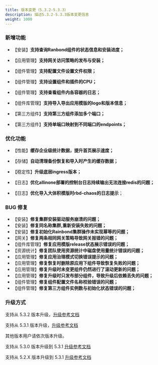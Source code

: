 ```yaml
---
title: 版本变更（5.3.2-5.3.3）
description: 描述5.3.2-5.3.3版本变更信息
weight: 1000
---
```


### 新增功能

- 【安装】**支持查询Ranbond组件的状态信息和安装进度；**

- 【应用管理】**支持网关访问策略的发布与安装；**

- 【组件管理】**支持配置文件设置文件权限；**

- 【组件管理】**支持设置组件和插件的CPU；**

- 【组件管理】**支持查看组件内各容器的日志；**

- 【组件库管理】**支持导入导出应用模版的logo和版本信息；**

- 【第三方组件】**支持第三方组件添加多个端口；**

- 【第三方组件】**支持单端口映射到不同端口的endpoints；**

  

### 优化功能

- 【性能】**缓存企业级统计数据，提升首页展示速度；**

- 【存储】**自动清理备份恢复和导入时产生的缓存数据；**

- 【稳定性】**升级底层ingress版本；**

- 【日志】**优化allinone部署的控制台日志持续输出无法连接redis的问题；**

- 【日志】**优化导入大体积模版时rbd-chaos的日志提示**；

  

### BUG 修复

- 【安装】**修复集群安装驱动服务崩溃的问题；**
- 【安装】**修复同名称集群,重新安装失败的问题；**
- 【安装】**修复初始化Rainbond集群操作未实现幂等的问题；**
- 【网关】**修复两条相同网关策略导致网关报错的问题；**
- 【组件库管理】**修复应用模版release状态展示错误的问题；**
- 【资源统计】**修复团队使用资源统计中磁盘使用量统计错误的问题；**
- 【应用管理】**修复应用治理模式切换错误提示的问题；**
- 【应用管理】**修复恢复时删除原应用下组件导致恢复失败的问题；**
- 【应用管理】**修复升级时未变更组件仍然进行了滚动更新的问题；**
- 【应用管理】**修复升级时只发布部分组件，导致升级后依赖丢失的问题；**
- 【组件管理】**修复组件配置文件名称校验错误的问题；**
- 【组件管理】**修复第三方组件实例数与初始化状态错误的问题；**



### 升级方式

支持从 5.3.2 版本升级，[升级参考文档](/docs/upgrade/5.3.3-upgrade/)

支持从 5.3.1 版本升级，[升级参考文档](/docs/upgrade/5.3.2-upgrade/)

其他版本用户请依次版本升级。

支持从 5.3.0 版本升级到 5.3.1 [升级参考文档](/docs/upgrade/5.3.1-upgrade/)

支持从 5.2.X 版本升级到 5.3.1 [升级参考文档](/docs/upgrade/5.2.2-5.3.1/)

